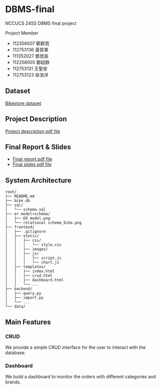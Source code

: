 # DBMS-final

NCCUCS 24SS DBMS final project

Project Member

* 112356007 鄭群霓
* 112753136 黃賀軍
* 111352027 鄧昱辰
* 112258005 鄭紹群
* 112753131 王聖安
* 112753123 徐浩洋

## Dataset

[Bikestore dataset](https://www.kaggle.com/datasets/dillonmyrick/bike-store-sample-database/data?select=products.csv)

## Project Description

[Project description pdf file](https://drive.google.com/file/d/1IpZ-BegQSO7tb2QejDUOQeI0xI5H6CnF/view?usp=sharing)

## Final Report & Slides

- [Final report pdf file](https://drive.google.com/file/d/1Txs6O0NBaDtkAHZjLC5yF_eEYu9ze8GW/view?usp=sharing)
- [Final slides pdf file](https://drive.google.com/file/d/1Kh4aXQiPYj2qCg2EKAl2d72PkHMlHqkE/view?usp=sharing)

## System Architecture

```{.bash}
root/
├── README.md
├── bike.db
├── sql/
│   └── schema.sql
├── er model+schema/
│   ├── ER model.png
│   └── relational schema_bike.png
├── frontend/
│   ├── .gitignore
│   ├── static/
│   │   ├── css/
│   │   │   └── style.css
│   │   ├── images/
│   │   ├── js/
│   │   │   ├── script.js
│   │   │   └── chart.js
│   ├── templates/
│   │   ├── index.html
│   │   ├── crud.html
│   │   ├── dashboard.html
│   │   └── ...
├── backend/
│   ├── query.py
│   ├── import.py
│   └── ...
└── data/
```

## Main Features

### CRUD

We provide a simple CRUD interface for
the user to interact with the database.

### Dashboard

We build a dashboard to monitor the orders with different categories and brands.
